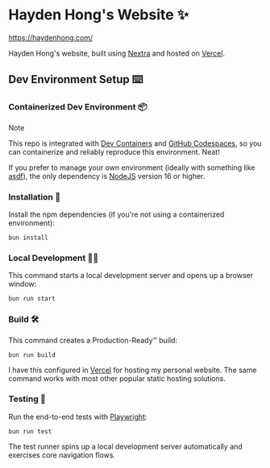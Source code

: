 # Hayden Hong's Website ✨

https://haydenhong.com/

Hayden Hong's website, built using [Nextra]() and hosted on [Vercel](https://vercel.com/).

## Dev Environment Setup ⌨️

### Containerized Dev Environment 📦

> [!NOTE]
> This repo is integrated with [Dev Containers](https://containers.dev) and [GitHub Codespaces](https://github.com/features/codespaces), so you can containerize and reliably reproduce this environment. Neat!

If you prefer to manage your own environment (ideally with something like [asdf](https://asdf-vm.com)), the only dependency is [NodeJS](https://nodejs.org/en) version 16 or higher.

### Installation 🚚

Install the npm dependencies (if you're not using a containerized environment):

```shell
bun install
```

### Local Development 🧑‍💻

This command starts a local development server and opens up a browser window:

```shell
bun run start
```

### Build 🛠️

This command creates a Production-Ready™ build:

```shell
bun run build
```

I have this configured in [Vercel](https://vercel.com/) for hosting my personal website. The same command works with most other popular static hosting solutions.

### Testing 🧪

Run the end-to-end tests with [Playwright](https://playwright.dev):

```shell
bun run test
```

The test runner spins up a local development server automatically and exercises core navigation flows.
